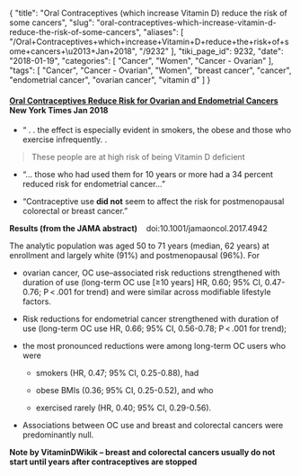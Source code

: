 {
    "title": "Oral Contraceptives (which increase Vitamin D) reduce the risk of some cancers",
    "slug": "oral-contraceptives-which-increase-vitamin-d-reduce-the-risk-of-some-cancers",
    "aliases": [
        "/Oral+Contraceptives+which+increase+Vitamin+D+reduce+the+risk+of+some+cancers+\u2013+Jan+2018",
        "/9232"
    ],
    "tiki_page_id": 9232,
    "date": "2018-01-19",
    "categories": [
        "Cancer",
        "Women",
        "Cancer - Ovarian"
    ],
    "tags": [
        "Cancer",
        "Cancer - Ovarian",
        "Women",
        "breast cancer",
        "cancer",
        "endometrial cancer",
        "ovarian cancer",
        "vitamin d"
    ]
}


#### [Oral Contraceptives Reduce Risk for Ovarian and Endometrial Cancers](https://www.nytimes.com/2018/01/19/well/live/oral-contraceptives-reduce-risk-for-ovarian-and-endometrial-cancers.html) New York Times Jan 2018

* “ . . the effect is especially evident in smokers, the obese and those who exercise infrequently. . 

> These people are at high risk of being Vitamin D deficient

* “… those who had used them for 10 years or more had a 34 percent reduced risk for endometrial cancer…”

* “Contraceptive use  **did not**  seem to affect the risk for postmenopausal colorectal or breast cancer.”

 **Results (from the JAMA abstract)**  &nbsp; &nbsp;doi:10.1001/jamaoncol.2017.4942

The analytic population was aged 50 to 71 years (median, 62 years) at enrollment and largely white (91%) and postmenopausal (96%). For 

* ovarian cancer, OC use–associated risk reductions strengthened with duration of use (long-term OC use <span>[≥10 years]</span> HR, 0.60; 95% CI, 0.47-0.76; P < .001 for trend) and were similar across modifiable lifestyle factors. 

* Risk reductions for endometrial cancer strengthened with duration of use (long-term OC use HR, 0.66; 95% CI, 0.56-0.78; P < .001 for trend); 

* the most pronounced reductions were among long-term OC users who were 

   * smokers (HR, 0.47; 95% CI, 0.25-0.88), had 

   * obese BMIs (0.36; 95% CI, 0.25-0.52), and who 

   * exercised rarely (HR, 0.40; 95% CI, 0.29-0.56). 

* Associations between OC use and breast and colorectal cancers were predominantly null.

 **Note by VitaminDWikik – breast and colorectal cancers usually do not start until years after contraceptives are stopped**